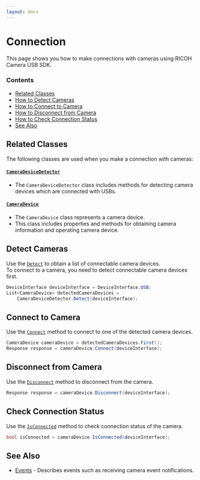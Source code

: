 ```yaml
---
layout: docs
---
```


# Connection

This page shows you how to make connections with cameras using RICOH Camera USB SDK.

### Contents

* [Related Classes](#related-classes)
* [How to Detect Cameras](#detect-cameras)
* [How to Connect to Camera](#connect-to-camera)
* [How to Disconnect from Camera](#disconnect-from-camera)
* [How to Check Connection Status](#check-connection-status)
* [See Also](#see-also)

## Related Classes

The following classes are used when you make a connection with cameras:

#### [`CameraDeviceDetector`](../../api_reference/html/T_Ricoh_CameraController_CameraDeviceDetector.htm)

* The `CameraDeviceDetector` class includes methods for detecting camera devices which are connected with USBs.

#### [`CameraDevice`](../../api_reference/html/T_Ricoh_CameraController_CameraDevice.htm)

* The `CameraDevice` class represents a camera device.
* This class includes properties and methods for obtaining camera information and operating camera device.

## Detect Cameras

Use the [`Detect`](../../api_reference/html/M_Ricoh_CameraController_CameraDeviceDetector_Detect.htm) to obtain a list of connectable camera devices.  
To connect to a camera, you need to detect connectable camera devices first.

```csharp
DeviceInterface deviceInterface = DeviceInterface.USB;
List<CameraDevice> detectedCameraDevices =
    CameraDeviceDetector.Detect(deviceInterface);
```

## Connect to Camera

Use the  [`Connect`](../../api_reference/html/M_Ricoh_CameraController_CameraDevice_Connect.htm) method to connect to one of the detected camera devices.

```csharp
CameraDevice cameraDevice = detectedCameraDevices.First();
Response response = cameraDevice.Connect(deviceInterface);
```

## Disconnect from Camera

Use the [`Disconnect`](../../api_reference/html/M_Ricoh_CameraController_CameraDevice_Disconnect.htm) method to disconnect from the camera.

```csharp
Response response = cameraDevice.Disconnect(deviceInterface);
```

## Check Connection Status

Use the [`IsConnected`](../../api_reference/html/M_Ricoh_CameraController_CameraDevice_IsConnected.htm) method to check connection status of the camera.

```csharp
bool isConnected = cameraDevice.IsConnected(deviceInterface);
```

## See Also

* [Events](events.md) - Describes events such as receiving camera event notifications.
